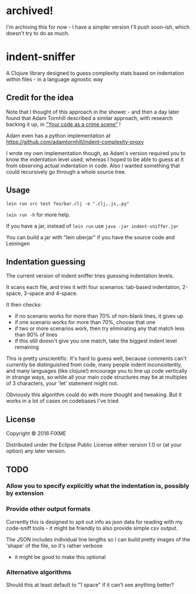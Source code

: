 # archived!

I'm archiving this for now - I have a simpler version I'll push soon-ish, which doesn't try to do as much.

# indent-sniffer

A Clojure library designed to guess complexity stats based on indentation within files - in a language agnostic way

## Credit for the idea

Note that I thought of this approach in the shower - and then a day later found that Adam Tornhill described a similar
approach, with research backing it up, in ["Your code as a crime scene"](https://pragprog.com/book/atcrime/your-code-as-a-crime-scene) !

Adam even has a python implementation at https://github.com/adamtornhill/indent-complexity-proxy

I wrote my own implementation though, as Adam's version required you to know the indentation level used, whereas I
hoped to be able to guess at it from observing actual indentation in code.  Also I wanted something that could recursively
go through a whole source tree.

## Usage

`lein run src test foo/bar.clj -e ".clj,.js,.py"`

`lein run -h` for more help.

If you have a jar, instead of `lein run` use `java -jar indent-sniffer.jar`

You can build a jar with "lein uberjar" if you have the source code and Leiningen

## Indentation guessing

The current version of indent sniffer tries guessing indentation levels.

It scans each file, and tries it with four scenarios: tab-based indentation, 2-space, 3-space and 4-space.

It then checks:

- if no scenario works for more than 70% of non-blank lines, it gives up
- if one scenario works for more than 70%, choose that one
- if two or more scenarios work, then try eliminating any that match less than 90% of lines
- if this still doesn't give you one match, take the biggest indent level remaining

This is pretty unscientific.  It's hard to guess well, because comments can't currently be distinguished from code,
many people indent inconsistently, and many languages (like clojure!) encourage you to line up code vertically in
strange ways, so while all your main code structures may be at multiples of 3 characters, your 'let' statement might
not.

Obviously this algorithm could do with more thought and tweaking.  But it works in a lot of cases on codebases I've tried

## License

Copyright © 2016 FIXME

Distributed under the Eclipse Public License either version 1.0 or (at
your option) any later version.

## TODO

### Allow you to specify explicitly what the indentation is, possibly by extension

### Provide other output formats

Currently this is designed to spit out info as json data for reading with my code-sniff tools - it might be friendly to 
also provide simple csv output.

The JSON includes individual line lengths so I can build pretty images of the 'shape' of the file, so it's rather verbose
- it might be good to make this optional

### Alternative algorithms

Should this at least default to "1 space" if it can't see anything better?



